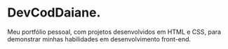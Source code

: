 # DevCodDaiane.
Meu portfólio pessoal, com projetos desenvolvidos em HTML e CSS, para demonstrar minhas habilidades em desenvolvimento front-end.
